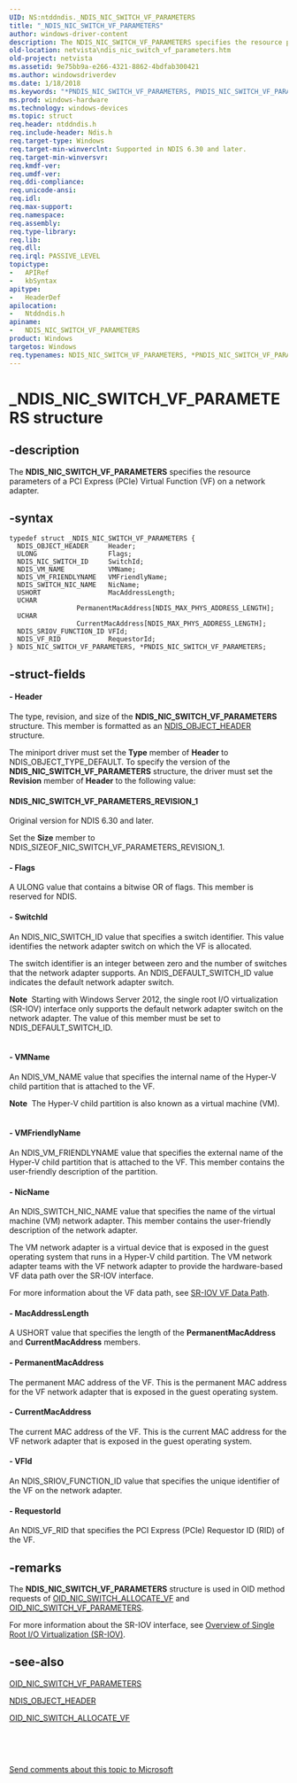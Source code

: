 ```yaml
---
UID: NS:ntddndis._NDIS_NIC_SWITCH_VF_PARAMETERS
title: "_NDIS_NIC_SWITCH_VF_PARAMETERS"
author: windows-driver-content
description: The NDIS_NIC_SWITCH_VF_PARAMETERS specifies the resource parameters of a PCI Express (PCIe) Virtual Function (VF) on a network adapter.
old-location: netvista\ndis_nic_switch_vf_parameters.htm
old-project: netvista
ms.assetid: 9e75bb9a-e266-4321-8862-4bdfab300421
ms.author: windowsdriverdev
ms.date: 1/18/2018
ms.keywords: "*PNDIS_NIC_SWITCH_VF_PARAMETERS, PNDIS_NIC_SWITCH_VF_PARAMETERS, _NDIS_NIC_SWITCH_VF_PARAMETERS, NDIS_NIC_SWITCH_VF_PARAMETERS, netvista.ndis_nic_switch_vf_parameters, NDIS_NIC_SWITCH_VF_PARAMETERS structure [Network Drivers Starting with Windows Vista], ntddndis/PNDIS_NIC_SWITCH_VF_PARAMETERS, ntddndis/NDIS_NIC_SWITCH_VF_PARAMETERS, PNDIS_NIC_SWITCH_VF_PARAMETERS structure pointer [Network Drivers Starting with Windows Vista]"
ms.prod: windows-hardware
ms.technology: windows-devices
ms.topic: struct
req.header: ntddndis.h
req.include-header: Ndis.h
req.target-type: Windows
req.target-min-winverclnt: Supported in NDIS 6.30 and later.
req.target-min-winversvr: 
req.kmdf-ver: 
req.umdf-ver: 
req.ddi-compliance: 
req.unicode-ansi: 
req.idl: 
req.max-support: 
req.namespace: 
req.assembly: 
req.type-library: 
req.lib: 
req.dll: 
req.irql: PASSIVE_LEVEL
topictype:
-	APIRef
-	kbSyntax
apitype:
-	HeaderDef
apilocation:
-	Ntddndis.h
apiname:
-	NDIS_NIC_SWITCH_VF_PARAMETERS
product: Windows
targetos: Windows
req.typenames: NDIS_NIC_SWITCH_VF_PARAMETERS, *PNDIS_NIC_SWITCH_VF_PARAMETERS
---
```


# _NDIS_NIC_SWITCH_VF_PARAMETERS structure


## -description


The <b>NDIS_NIC_SWITCH_VF_PARAMETERS</b> specifies the resource parameters of a PCI Express (PCIe) Virtual Function (VF) on a network adapter.


## -syntax


````
typedef struct _NDIS_NIC_SWITCH_VF_PARAMETERS {
  NDIS_OBJECT_HEADER     Header;
  ULONG                  Flags;
  NDIS_NIC_SWITCH_ID     SwitchId;
  NDIS_VM_NAME           VMName;
  NDIS_VM_FRIENDLYNAME   VMFriendlyName;
  NDIS_SWITCH_NIC_NAME   NicName;
  USHORT                 MacAddressLength;
  UCHAR                  PermanentMacAddress[NDIS_MAX_PHYS_ADDRESS_LENGTH];
  UCHAR                  CurrentMacAddress[NDIS_MAX_PHYS_ADDRESS_LENGTH];
  NDIS_SRIOV_FUNCTION_ID VFId;
  NDIS_VF_RID            RequestorId;
} NDIS_NIC_SWITCH_VF_PARAMETERS, *PNDIS_NIC_SWITCH_VF_PARAMETERS;
````


## -struct-fields




#### - Header

The type, revision, and size of the <b>NDIS_NIC_SWITCH_VF_PARAMETERS</b> structure. This member is formatted as an <a href="..\ntddndis\ns-ntddndis-_ndis_object_header.md">NDIS_OBJECT_HEADER</a> structure.

The miniport driver must set the <b>Type</b> member of <b>Header</b> to NDIS_OBJECT_TYPE_DEFAULT. To specify the version of the <b>NDIS_NIC_SWITCH_VF_PARAMETERS</b> structure, the driver must set the <b>Revision</b> member of <b>Header</b> to the following value: 




#### NDIS_NIC_SWITCH_VF_PARAMETERS_REVISION_1

Original version for NDIS 6.30 and later.

Set the <b>Size</b> member to NDIS_SIZEOF_NIC_SWITCH_VF_PARAMETERS_REVISION_1.


#### - Flags

A ULONG value that contains a bitwise OR of flags. This member is reserved for NDIS.


#### - SwitchId

An NDIS_NIC_SWITCH_ID value that specifies a switch identifier. This value identifies the network adapter switch on which the VF is allocated.

The switch identifier is an integer between zero and the number of switches that the network adapter supports. An NDIS_DEFAULT_SWITCH_ID value indicates the default network adapter switch.


<div class="alert"><b>Note</b>  Starting with Windows Server 2012, the single root I/O virtualization (SR-IOV) interface only supports the default network adapter switch on the network adapter. The value of this member must be set to NDIS_DEFAULT_SWITCH_ID. </div><div> </div>

#### - VMName

An NDIS_VM_NAME value that specifies the internal name of the Hyper-V child partition that is attached to the VF.


<div class="alert"><b>Note</b>  The Hyper-V child partition is also known as a virtual machine (VM).</div><div> </div>

#### - VMFriendlyName

An NDIS_VM_FRIENDLYNAME value that specifies the external name of the Hyper-V child partition that is attached to the VF. This member contains the user-friendly description of the partition.




#### - NicName

An NDIS_SWITCH_NIC_NAME value that specifies the name of the virtual machine (VM)  network adapter. This member contains the user-friendly description of the network adapter.



The VM network adapter is a virtual device that is exposed in the guest operating system that runs in a Hyper-V child partition. The VM network adapter teams with the VF network adapter to provide the hardware-based VF data path over the SR-IOV interface. 

For more information about the VF data path, see <a href="https://msdn.microsoft.com/0DC2327E-3A58-46BC-A3D6-3AFD24ABC901">SR-IOV VF Data Path</a>.


#### - MacAddressLength

A USHORT value that specifies the length of the <b>PermanentMacAddress</b> and <b>CurrentMacAddress</b> members.


#### - PermanentMacAddress

The permanent MAC address of the VF. This is the permanent MAC address for the VF network adapter that is exposed in the guest operating system.


#### - CurrentMacAddress

The current MAC address of the VF. This is the current MAC address for the VF network adapter that is exposed in the guest operating system.


#### - VFId

An NDIS_SRIOV_FUNCTION_ID value that specifies the unique identifier of the VF on the network adapter.


#### - RequestorId

An NDIS_VF_RID that specifies the PCI Express (PCIe) Requestor ID (RID) of the VF.


## -remarks


The  <b>NDIS_NIC_SWITCH_VF_PARAMETERS</b> structure is used in OID method requests of <a href="https://msdn.microsoft.com/library/windows/hardware/hh451814">OID_NIC_SWITCH_ALLOCATE_VF</a> and <a href="https://msdn.microsoft.com/library/windows/hardware/hh451824">OID_NIC_SWITCH_VF_PARAMETERS</a>.

For more information about the SR-IOV interface, see 	<a href="https://msdn.microsoft.com/B241F468-F568-4500-9356-E576CEBA8F3B">Overview of Single Root I/O Virtualization (SR-IOV)</a>.



## -see-also

<a href="https://msdn.microsoft.com/library/windows/hardware/hh451824">OID_NIC_SWITCH_VF_PARAMETERS</a>

<a href="..\ntddndis\ns-ntddndis-_ndis_object_header.md">NDIS_OBJECT_HEADER</a>

<a href="https://msdn.microsoft.com/library/windows/hardware/hh451814">OID_NIC_SWITCH_ALLOCATE_VF</a>

<b></b>

 

 

<a href="mailto:wsddocfb@microsoft.com?subject=Documentation%20feedback [netvista\netvista]:%20NDIS_NIC_SWITCH_VF_PARAMETERS structure%20 RELEASE:%20(1/18/2018)&amp;body=%0A%0APRIVACY STATEMENT%0A%0AWe use your feedback to improve the documentation. We don't use your email address for any other purpose, and we'll remove your email address from our system after the issue that you're reporting is fixed. While we're working to fix this issue, we might send you an email message to ask for more info. Later, we might also send you an email message to let you know that we've addressed your feedback.%0A%0AFor more info about Microsoft's privacy policy, see http://privacy.microsoft.com/en-us/default.aspx." title="Send comments about this topic to Microsoft">Send comments about this topic to Microsoft</a>


